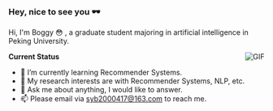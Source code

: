 ### Hey, nice to see you :dark_sunglasses:

Hi, I'm Boggy :flushed: , a graduate student majoring in artificial intelligence in Peking University.

<img align="right" alt="GIF" src="https://p.ipic.vip/gj6ygx.gif" />

**Current Status**

- 🌱 I’m currently learning Recommender Systems.
- 🤔 My research interests are with Recommender Systems, NLP, etc.
- 💬 Ask me about anything, I would like to answer.
- 📫 Please email via syb2000417@163.com to reach me.

